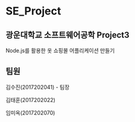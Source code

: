 # SE_Project

## 광운대학교 소프트웨어공학 Project3
Node.js를 활용한 옷 쇼핑몰 어플리케이션 만들기

## 팀원
김수진(2017202041) - 팀장

김태훈(2017202022)

임미옥(2017202070)
